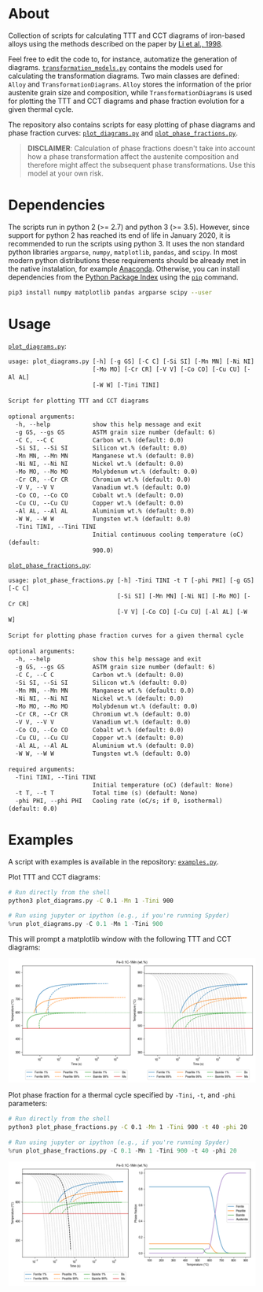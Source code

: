 # About

Collection of scripts for calculating TTT and CCT diagrams of iron-based alloys using the methods described on the paper by [Li et al., 1998](https://github.com/arthursn/transformation-diagrams/blob/master/literature/Li%20et%20al%2C%201998%20(MetTransB)%20%5BA%20Computational%20Model%20for%20the%20Prediction%20of%20Steel%20Hardenability%5D.pdf).

Feel free to edit the code to, for instance, automatize the generation of diagrams. [`transformation_models.py`](https://github.com/arthursn/transformation-diagrams/blob/master/transformation_models.py) contains the models used for calculating the transformation diagrams. Two main classes are defined: `Alloy` and `TransformationDiagrams`. `Alloy` stores the information of the prior austenite grain size and composition, while `TransformationDiagrams` is used for plotting the TTT and CCT diagrams and phase fraction evolution for a given thermal cycle.

The repository also contains scripts for easy plotting of phase diagrams and phase fraction curves: [`plot_diagrams.py`](https://github.com/arthursn/transformation-diagrams/blob/master/plot_diagrams.py) and [`plot_phase_fractions.py`](https://github.com/arthursn/transformation-diagrams/blob/master/plot_phase_fractions.py).

> **DISCLAIMER**: Calculation of phase fractions doesn't take into account how a phase transformation affect the austenite composition and therefore might affect the subsequent phase transformations. Use this model at your own risk.

# Dependencies

The scripts run in python 2 (>= 2.7) and python 3 (>= 3.5). However, since support for python 2 has reached its end of life in January 2020, it is recommended to run the scripts using python 3. It uses the non standard python libraries `argparse`, `numpy`, `matplotlib`, `pandas`, and `scipy`. In most modern python distributions these requirements should be already met in the native instalation, for example [Anaconda](https://www.anaconda.com/products/individual). Otherwise, you can install dependencies from the [Python Package Index](https://pypi.org/) using the [`pip`](https://pip.pypa.io/en/stable/installing/) command.

```bash
pip3 install numpy matplotlib pandas argparse scipy --user
```

# Usage

[`plot_diagrams.py`](https://github.com/arthursn/transformation-diagrams/blob/master/plot_diagrams.py):

```
usage: plot_diagrams.py [-h] [-g GS] [-C C] [-Si SI] [-Mn MN] [-Ni NI]
                        [-Mo MO] [-Cr CR] [-V V] [-Co CO] [-Cu CU] [-Al AL]
                        [-W W] [-Tini TINI]

Script for plotting TTT and CCT diagrams

optional arguments:
  -h, --help            show this help message and exit
  -g GS, --gs GS        ASTM grain size number (default: 6)
  -C C, --C C           Carbon wt.% (default: 0.0)
  -Si SI, --Si SI       Silicon wt.% (default: 0.0)
  -Mn MN, --Mn MN       Manganese wt.% (default: 0.0)
  -Ni NI, --Ni NI       Nickel wt.% (default: 0.0)
  -Mo MO, --Mo MO       Molybdenum wt.% (default: 0.0)
  -Cr CR, --Cr CR       Chromium wt.% (default: 0.0)
  -V V, --V V           Vanadium wt.% (default: 0.0)
  -Co CO, --Co CO       Cobalt wt.% (default: 0.0)
  -Cu CU, --Cu CU       Copper wt.% (default: 0.0)
  -Al AL, --Al AL       Aluminium wt.% (default: 0.0)
  -W W, --W W           Tungsten wt.% (default: 0.0)
  -Tini TINI, --Tini TINI
                        Initial continuous cooling temperature (oC) (default:
                        900.0)
```

[`plot_phase_fractions.py`](https://github.com/arthursn/transformation-diagrams/blob/master/plot_phase_fractions.py):

```
usage: plot_phase_fractions.py [-h] -Tini TINI -t T [-phi PHI] [-g GS] [-C C]
                               [-Si SI] [-Mn MN] [-Ni NI] [-Mo MO] [-Cr CR]
                               [-V V] [-Co CO] [-Cu CU] [-Al AL] [-W W]

Script for plotting phase fraction curves for a given thermal cycle

optional arguments:
  -h, --help            show this help message and exit
  -g GS, --gs GS        ASTM grain size number (default: 6)
  -C C, --C C           Carbon wt.% (default: 0.0)
  -Si SI, --Si SI       Silicon wt.% (default: 0.0)
  -Mn MN, --Mn MN       Manganese wt.% (default: 0.0)
  -Ni NI, --Ni NI       Nickel wt.% (default: 0.0)
  -Mo MO, --Mo MO       Molybdenum wt.% (default: 0.0)
  -Cr CR, --Cr CR       Chromium wt.% (default: 0.0)
  -V V, --V V           Vanadium wt.% (default: 0.0)
  -Co CO, --Co CO       Cobalt wt.% (default: 0.0)
  -Cu CU, --Cu CU       Copper wt.% (default: 0.0)
  -Al AL, --Al AL       Aluminium wt.% (default: 0.0)
  -W W, --W W           Tungsten wt.% (default: 0.0)

required arguments:
  -Tini TINI, --Tini TINI
                        Initial temperature (oC) (default: None)
  -t T, --t T           Total time (s) (default: None)
  -phi PHI, --phi PHI   Cooling rate (oC/s; if 0, isothermal) (default: 0.0)
```

# Examples

A script with examples is available in the repository: [`examples.py`](https://github.com/arthursn/transformation-diagrams/blob/master/examples.py).

Plot TTT and CCT diagrams:

```bash
# Run directly from the shell
python3 plot_diagrams.py -C 0.1 -Mn 1 -Tini 900
```

```python
# Run using jupyter or ipython (e.g., if you're running Spyder)
%run plot_diagrams.py -C 0.1 -Mn 1 -Tini 900
```

This will prompt a matplotlib window with the following TTT and CCT diagrams:

![Fe-1%Mn-0.1%Mn diagrams](img/Fe-1Mn-01C_diagrams.png)

Plot phase fraction for a thermal cycle specified by `-Tini`, `-t`, and `-phi` parameters:

```bash
# Run directly from the shell
python3 plot_phase_fractions.py -C 0.1 -Mn 1 -Tini 900 -t 40 -phi 20
```

```python
# Run using jupyter or ipython (e.g., if you're running Spyder)
%run plot_phase_fractions.py -C 0.1 -Mn 1 -Tini 900 -t 40 -phi 20
```

![Fe-1%Mn-0.1%Mn phase fraction](img/Fe-1Mn-01C_phase_fraction.png)
